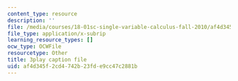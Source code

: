 ```yaml
---
content_type: resource
description: ''
file: /media/courses/18-01sc-single-variable-calculus-fall-2010/af4d345f2cd4742b23fde9cc47c2881b_wOHrNt9ScYs.srt
file_type: application/x-subrip
learning_resource_types: []
ocw_type: OCWFile
resourcetype: Other
title: 3play caption file
uid: af4d345f-2cd4-742b-23fd-e9cc47c2881b
---
```

